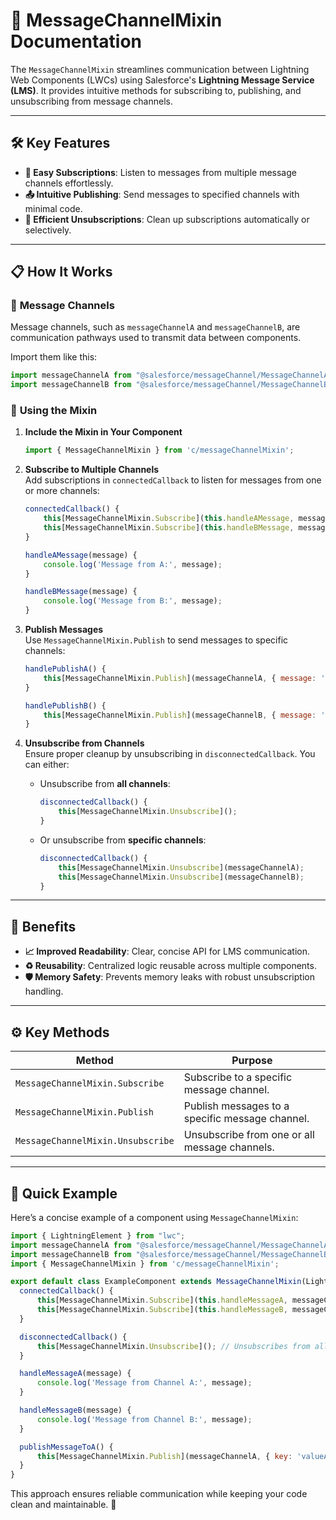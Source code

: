 # 📡 **MessageChannelMixin** Documentation  

The `MessageChannelMixin` streamlines communication between Lightning Web Components (LWCs) using Salesforce's **Lightning Message Service (LMS)**. It provides intuitive methods for subscribing to, publishing, and unsubscribing from message channels.

---

## 🛠️ **Key Features**  

- **📩 Easy Subscriptions**: Listen to messages from multiple message channels effortlessly.  
- **📤 Intuitive Publishing**: Send messages to specified channels with minimal code.  
- **🧹 Efficient Unsubscriptions**: Clean up subscriptions automatically or selectively.

---

## 📋 **How It Works**  

### 📌 **Message Channels**  
Message channels, such as `messageChannelA` and `messageChannelB`, are communication pathways used to transmit data between components.  

Import them like this:  
```javascript
import messageChannelA from "@salesforce/messageChannel/MessageChannelA__c";
import messageChannelB from "@salesforce/messageChannel/MessageChannelB__c";
```

### 📌 **Using the Mixin**  
1. **Include the Mixin in Your Component**  
   ```javascript
   import { MessageChannelMixin } from 'c/messageChannelMixin';
   ```

2. **Subscribe to Multiple Channels**  
   Add subscriptions in `connectedCallback` to listen for messages from one or more channels:  
   ```javascript
   connectedCallback() {
       this[MessageChannelMixin.Subscribe](this.handleAMessage, messageChannelA);
       this[MessageChannelMixin.Subscribe](this.handleBMessage, messageChannelB);
   }

   handleAMessage(message) {
       console.log('Message from A:', message);
   }

   handleBMessage(message) {
       console.log('Message from B:', message);
   }
   ```

3. **Publish Messages**  
   Use `MessageChannelMixin.Publish` to send messages to specific channels:  
   ```javascript
   handlePublishA() {
       this[MessageChannelMixin.Publish](messageChannelA, { message: 'Hello World A' });
   }

   handlePublishB() {
       this[MessageChannelMixin.Publish](messageChannelB, { message: 'Hello World B' });
   }
   ```

4. **Unsubscribe from Channels**  
   Ensure proper cleanup by unsubscribing in `disconnectedCallback`. You can either:  
   - Unsubscribe from **all channels**:  
     ```javascript
     disconnectedCallback() {
         this[MessageChannelMixin.Unsubscribe]();
     }
     ```
   - Or unsubscribe from **specific channels**:  
     ```javascript
     disconnectedCallback() {
         this[MessageChannelMixin.Unsubscribe](messageChannelA);
         this[MessageChannelMixin.Unsubscribe](messageChannelB);
     }
     ```

---

## 🌟 **Benefits**  

- **📈 Improved Readability**: Clear, concise API for LMS communication.  
- **♻️ Reusability**: Centralized logic reusable across multiple components.  
- **🛡️ Memory Safety**: Prevents memory leaks with robust unsubscription handling.  

---

## ⚙️ **Key Methods**  

| **Method**             | **Purpose**                                                   |
|-------------------------|--------------------------------------------------------------|
| `MessageChannelMixin.Subscribe`   | Subscribe to a specific message channel.                |
| `MessageChannelMixin.Publish`     | Publish messages to a specific message channel.         |
| `MessageChannelMixin.Unsubscribe` | Unsubscribe from one or all message channels.           |

---

## 🚀 **Quick Example**  

Here’s a concise example of a component using `MessageChannelMixin`:  

```javascript
import { LightningElement } from "lwc";
import messageChannelA from "@salesforce/messageChannel/MessageChannelA__c";
import messageChannelB from "@salesforce/messageChannel/MessageChannelB__c";
import { MessageChannelMixin } from 'c/messageChannelMixin';

export default class ExampleComponent extends MessageChannelMixin(LightningElement) {
  connectedCallback() {
      this[MessageChannelMixin.Subscribe](this.handleMessageA, messageChannelA);
      this[MessageChannelMixin.Subscribe](this.handleMessageB, messageChannelB);
  }

  disconnectedCallback() {
      this[MessageChannelMixin.Unsubscribe](); // Unsubscribes from all
  }

  handleMessageA(message) {
      console.log('Message from Channel A:', message);
  }

  handleMessageB(message) {
      console.log('Message from Channel B:', message);
  }

  publishMessageToA() {
      this[MessageChannelMixin.Publish](messageChannelA, { key: 'valueA' });
  }
}
```  

This approach ensures reliable communication while keeping your code clean and maintainable. 🎉